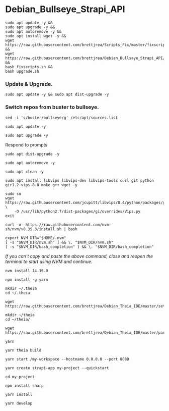 # Debian_Bullseye_Strapi_API

```
sudo apt update -y &&
sudo apt upgrade -y &&
sudo apt autoremove -y &&
sudo apt install wget -y &&
wget https://raw.githubusercontent.com/brettjrea/Scripts_Fix/master/fixscripts.sh &&
wget https://raw.githubusercontent.com/brettjrea/Debian_Bullseye_Strapi_API/master/upgrade.sh &&
bash fixscripts.sh &&
bash upgrade.sh
```

### Update & Upgrade.

```
sudo apt update -y && sudo apt dist-upgrade -y
```

### Switch repos from buster to bullseye.

```
sed -i 's/buster/bullseye/g' /etc/apt/sources.list
```

```
sudo apt update -y
```

```
sudo apt upgrade -y
```

Respond to prompts

```
sudo apt dist-upgrade -y
```

```
sudo apt autoremove -y
```

```
sudo apt clean -y
```

```
sudo apt install libvips libvips-dev libvips-tools curl git python gir1.2-vips-8.0 make g++ wget -y
```

```
sudo su
wget https://raw.githubusercontent.com/jcupitt/libvips/8.4/python/packages/gi/overrides/Vips.py \
    -O /usr/lib/python2.7/dist-packages/gi/overrides/Vips.py
exit
```

```
curl -o- https://raw.githubusercontent.com/nvm-sh/nvm/v0.35.3/install.sh | bash
```

```
export NVM_DIR="$HOME/.nvm"
[ -s "$NVM_DIR/nvm.sh" ] && \. "$NVM_DIR/nvm.sh" 
[ -s "$NVM_DIR/bash_completion" ] && \. "$NVM_DIR/bash_completion"
```
*If you can't copy and paste the above command, close and reopen the terminal to start using NVM and continue.*


```
nvm install 14.16.0
```

```
npm install -g yarn
```

```
mkdir ~/.theia
cd ~/.theia
```

```
wget https://raw.githubusercontent.com/brettjrea/Debian_Theia_IDE/master/settings.json
```

```
mkdir ~/theia
cd ~/theia/
```

```
wget https://raw.githubusercontent.com/brettjrea/Debian_Theia_IDE/master/package.json
```

```
yarn
```

```
yarn theia build
```

```
yarn start /my-workspace --hostname 0.0.0.0 --port 8080
```

```
yarn create strapi-app my-project --quickstart
```

```
cd my-project
```

```
npm install sharp
```

```
yarn install
```

```
yarn develop
```

